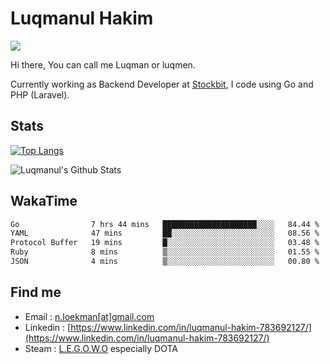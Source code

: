 
# Luqmanul Hakim

![](https://komarev.com/ghpvc/?username=luqman-v1)

Hi there, You can call me Luqman or luqmen.

Currently working as Backend Developer at [Stockbit](https://stockbit.com/), I code using Go and PHP (Laravel).
## Stats

[![Top Langs](https://github-readme-stats.vercel.app/api/top-langs/?username=luqman-v1&layout=compact)](https://github.com/anuraghazra/github-readme-stats)

![Luqmanul's Github Stats](https://github-readme-stats.vercel.app/api?username=luqman-v1&show_icons=true)


## WakaTime 

<!--START_SECTION:waka-->

```txt
Go                7 hrs 44 mins   █████████████████████░░░░   84.44 %
YAML              47 mins         ██░░░░░░░░░░░░░░░░░░░░░░░   08.56 %
Protocol Buffer   19 mins         █░░░░░░░░░░░░░░░░░░░░░░░░   03.48 %
Ruby              8 mins          ▒░░░░░░░░░░░░░░░░░░░░░░░░   01.55 %
JSON              4 mins          ▒░░░░░░░░░░░░░░░░░░░░░░░░   00.80 %
```

<!--END_SECTION:waka-->


## Find me 

- Email : [n.loekman[at]gmail.com](mailto:n.loekman@gmail.com)
- Linkedin : [https://www.linkedin.com/in/luqmanul-hakim-783692127/](https://www.linkedin.com/in/luqmanul-hakim-783692127/)
- Steam : [L.E.G.O.W.O](https://steamcommunity.com/id/fuukmans) especially DOTA


